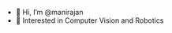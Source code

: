 - 👋 Hi, I’m @manirajan
- 👀 Interested in Computer Vision and Robotics
<!---
manirajanvn/manirajanvn is a ✨ special ✨ repository because its `README.md` (this file) appears on your GitHub profile.
You can click the Preview link to take a look at your changes.
--->
